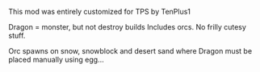 This mod was entirely customized for TPS by TenPlus1

Dragon = monster, but not destroy builds
Includes orcs.
No frilly cutesy stuff.

Orc spawns on snow, snowblock and desert sand where Dragon must be placed manually using egg...
